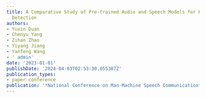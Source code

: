 ```yaml
---
title: A Comparative Study of Pre-trained Audio and Speech Models for Heart Sound
  Detection
authors:
- Yuxin Duan
- Chenyu Yang
- Zihan Zhao
- Yiyang Jiang
- Yanfeng Wang
- ' admin'
date: '2023-01-01'
publishDate: '2024-04-03T02:53:30.055387Z'
publication_types:
- paper-conference
publication: '*National Conference on Man-Machine Speech Communication*'
---
```

